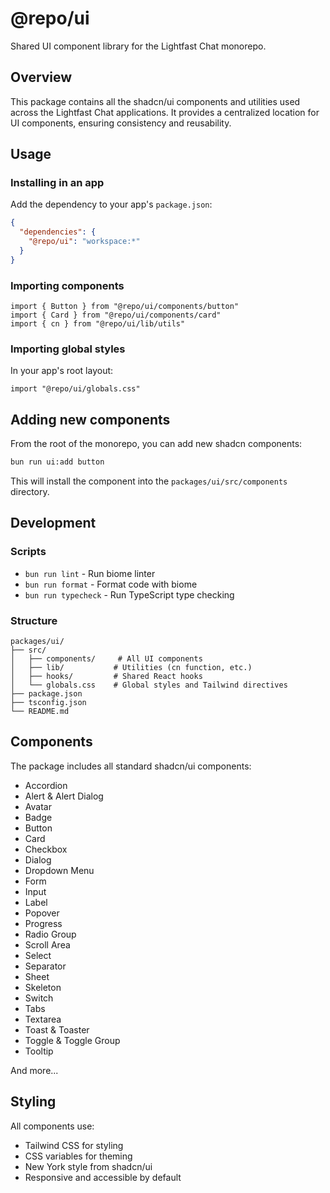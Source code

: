 # @repo/ui

Shared UI component library for the Lightfast Chat monorepo.

## Overview

This package contains all the shadcn/ui components and utilities used across the Lightfast Chat applications. It provides a centralized location for UI components, ensuring consistency and reusability.

## Usage

### Installing in an app

Add the dependency to your app's `package.json`:

```json
{
  "dependencies": {
    "@repo/ui": "workspace:*"
  }
}
```

### Importing components

```tsx
import { Button } from "@repo/ui/components/button"
import { Card } from "@repo/ui/components/card"
import { cn } from "@repo/ui/lib/utils"
```

### Importing global styles

In your app's root layout:

```tsx
import "@repo/ui/globals.css"
```

## Adding new components

From the root of the monorepo, you can add new shadcn components:

```bash
bun run ui:add button
```

This will install the component into the `packages/ui/src/components` directory.

## Development

### Scripts

- `bun run lint` - Run biome linter
- `bun run format` - Format code with biome
- `bun run typecheck` - Run TypeScript type checking

### Structure

```
packages/ui/
├── src/
│   ├── components/     # All UI components
│   ├── lib/           # Utilities (cn function, etc.)
│   ├── hooks/         # Shared React hooks
│   └── globals.css    # Global styles and Tailwind directives
├── package.json
├── tsconfig.json
└── README.md
```

## Components

The package includes all standard shadcn/ui components:

- Accordion
- Alert & Alert Dialog
- Avatar
- Badge
- Button
- Card
- Checkbox
- Dialog
- Dropdown Menu
- Form
- Input
- Label
- Popover
- Progress
- Radio Group
- Scroll Area
- Select
- Separator
- Sheet
- Skeleton
- Switch
- Tabs
- Textarea
- Toast & Toaster
- Toggle & Toggle Group
- Tooltip

And more...

## Styling

All components use:
- Tailwind CSS for styling
- CSS variables for theming
- New York style from shadcn/ui
- Responsive and accessible by default